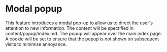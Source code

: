 # Modal popup

This feature introduces a modal pop-up to allow us to direct the user's attention to new information. The content will be spectified in content/popup/index.md. The popup will appear over the main index page. A cookie will be set to ensure that the popup is not shown on subsequent visits to minimise annoyance.
